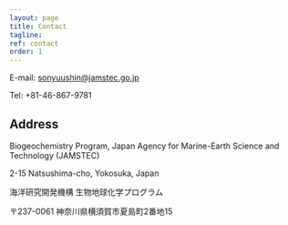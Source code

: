 ```yaml
---
layout: page
title: Contact
tagline: 
ref: contact
order: 1
---
```


E-mail: sonyuushin@jamstec.go.jp

Tel: +81-46-867-9781

## Address

Biogeochemistry Program, Japan Agency for Marine-Earth Science and Technology (JAMSTEC)

2-15 Natsushima-cho, Yokosuka, Japan

海洋研究開発機構 生物地球化学プログラム

〒237-0061  神奈川県横須賀市夏島町2番地15

